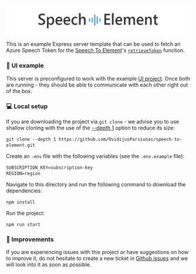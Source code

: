 <img src="../../../assets/banner-white.png" alt="Logo">

This is an example Express server template that can be used to fetch an Azure Speech Token for the [Speech To Element](https://www.npmjs.com/package/speech-to-element)'s [`retrieveToken`](https://github.com/OvidijusParsiunas/speech-to-element#azureoptions) function.

### :calling: UI example

This server is preconfigured to work with the example [UI project](https://github.com/OvidijusParsiunas/speech-to-element/tree/main/examples/ui). Once both are running - they should be able to communicate with each other right out of the box.

### :computer: Local setup

If you are downloading the project via `git clone` - we advise you to use shallow cloning with the use of the [--depth 1](https://www.perforce.com/blog/vcs/git-beyond-basics-using-shallow-clones) option to reduce its size:

```
git clone --depth 1 https://github.com/OvidijusParsiunas/speech-to-element.git
```

Create an `.env` file with the following variables (see the `.env.example` file):

```
SUBSCRIPTION_KEY=subscription-key
REGION=region
```

Navigate to this directory and run the following command to download the dependencies:

```
npm install
```

Run the project:

```
npm run start
```

### :wrench: Improvements

If you are experiencing issues with this project or have suggestions on how to improve it, do not hesitate to create a new ticket in [Github issues](https://github.com/OvidijusParsiunas/speech-to-element/issues) and we will look into it as soon as possible.
